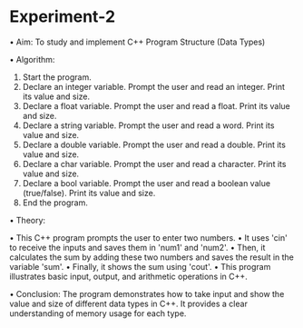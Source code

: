 # Experiment-2

• Aim: To study and implement C++ Program Structure (Data Types)

• Algorithm:

1. Start the program.
2. Declare an integer variable. Prompt the user and read an integer. Print its value and size.
3. Declare a float variable. Prompt the user and read a float. Print its value and size.
4. Declare a string variable. Prompt the user and read a word. Print its value and size.
5. Declare a double variable. Prompt the user and read a double. Print its value and size.
6. Declare a char variable. Prompt the user and read a character. Print its value and size.
7. Declare a bool variable. Prompt the user and read a boolean value (true/false). Print its value and size.
8. End the program.


• Theory:

• This C++ program prompts the user to enter two numbers.
• It uses 'cin' to receive the inputs and saves them in 'num1' and 'num2'.
• Then, it calculates the sum by adding these two numbers and saves the result in the variable 'sum'.
• Finally, it shows the sum using 'cout'.
• This program illustrates basic input, output, and arithmetic operations in C++.


• Conclusion:
The program demonstrates how to take input and show the value and size of different data types in C++. It provides a clear understanding of memory usage for each type.
